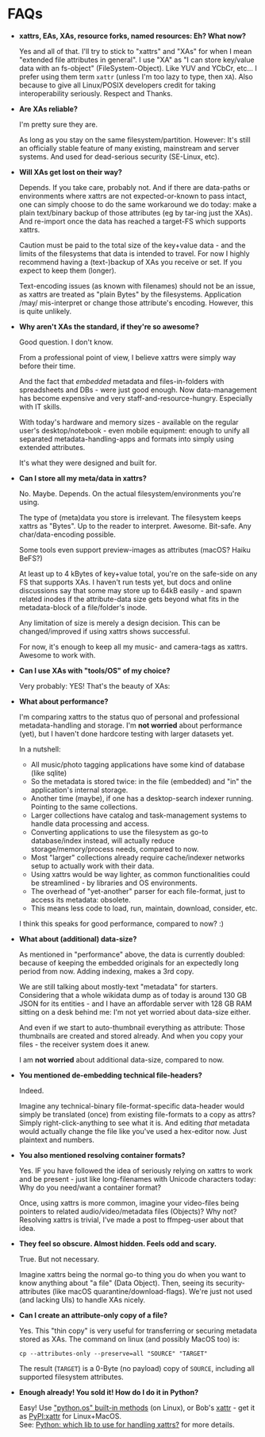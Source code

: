 # FAQs

  * **xattrs, EAs, XAs, resource forks, named resources: Eh? What now?**  

    Yes and all of that.  I'll try to stick to "xattrs" and "XAs" for when I
mean "extended file attributes in general".  I use "XA" as "I can store
key/value data with an fs-object" (FileSystem-Object).  Like YUV and YCbCr,
etc...  I prefer using them term `xattr` (unless I'm too lazy to type, then
`XA`).  Also because to give all Linux/POSIX developers credit for taking
interoperability seriously. Respect and Thanks.

  * **Are XAs reliable?**  

    I'm pretty sure they are.

    As long as you stay on the same filesystem/partition.  However: It's still
an officially stable feature of many existing, mainstream and server systems.
And used for dead-serious security (SE-Linux, etc).

  * **Will XAs get lost on their way?**

    Depends. If you take care, probably not.  And if there are data-paths or
    environments where xattrs are not expected-or-known to pass intact, one can
    simply choose to do the same workaround we do today: make a plain text/binary
    backup of those attributes (eg by tar-ing just the XAs).  And re-import once
    the data has reached a target-FS which supports xattrs.

    Caution must be paid to the total size of the key+value data - and the limits
    of the filesystems that data is intended to travel. For now I highly recommend
    having a (text-)backup of XAs you receive or set. If you expect to keep them
    (longer).

    Text-encoding issues (as known with filenames) should not be an issue, as
    xattrs are treated as "plain Bytes" by the filesystems. Application /may/
    mis-interpret or change those attribute's encoding. However, this is quite
    unlikely.


  * **Why aren't XAs the standard, if they're so awesome?**  

    Good question. I don't know.

    From a professional point of view, I believe xattrs were simply way before
    their time.

    And the fact that *embedded* metadata and files-in-folders with
    spreadsheets and DBs - were just good enough. Now data-management has become
    expensive and very staff-and-resource-hungry. Especially with IT skills.

    With today's hardware and memory sizes - available on the regular user's
    desktop/notebook - even mobile equipment: enough to unify all separated
    metadata-handling-apps and formats into simply using extended attributes.

    It's what they were designed and built for.


  * **Can I store all my meta/data in xattrs?**  

    No. Maybe. Depends.  On the actual filesystem/environments you're using.

    The type of (meta)data you store is irrelevant.  The filesystem keeps
    xattrs as "Bytes".  Up to the reader to interpret. Awesome. Bit-safe. Any
    char/data-encoding possible.

    Some tools even support preview-images as attributes (macOS? Haiku BeFS?)

    At least up to 4 kBytes of key+value total, you're on the safe-side on any
    FS that supports XAs.  I haven't run tests yet, but docs and online discussions
    say that some may store up to 64kB easily - and spawn related inodes if the
    attribute-data size gets beyond what fits in the metadata-block of a
    file/folder's inode.

    Any limitation of size is merely a design decision.  This can be
    changed/improved if using xattrs shows successful.

    For now, it's enough to keep all my music- and camera-tags as xattrs.
    Awesome to work with.

  * **Can I use XAs with "tools/OS" of my choice?**

    Very probably: YES!  That's the beauty of XAs:

  * **What about performance?**  

    I'm comparing xattrs to the status quo of personal and professional
    metadata-handling and storage.  I'm **not worried** about performance (yet),
    but I haven't done hardcore testing with larger datasets yet.

    In a nutshell:

    * All music/photo tagging applications have some kind of database (like
      sqlite)
    * So the metadata is stored twice: in the file (embedded) and "in" the
      application's internal storage.
    * Another time (maybe), if one has a desktop-search indexer running.
      Pointing to the same collections.
    * Larger collections have catalog and task-management systems to handle
      data processing and access.
    * Converting applications to use the filesystem as go-to database/index
      instead, will actually reduce storage/memory/process needs, compared to
      now.
    * Most "larger" collections already require cache/indexer networks setup to
      actually work with their data.
    * Using xattrs would be way lighter, as common functionalities could be
      streamlined - by libraries and OS environments.
    * The overhead of "yet-another" parser for each file-format, just to access
      its metadata: obsolete.
    * This means less code to load, run, maintain, download, consider, etc.

    I think this speaks for good performance, compared to now? :)


  * **What about (additional) data-size?**  

    As mentioned in "performance" above, the data is currently doubled: because
    of keeping the embedded originals for an expectedly long period from now.
    Adding indexing, makes a 3rd copy.

    We are still talking about mostly-text "metadata" for starters.
    Considering that a whole wikidata dump as of today is around 130 GB JSON for
    its entities - and I have an affordable server with 128 GB RAM sitting on a
    desk behind me: I'm not yet worried about data-size either.

    And even if we start to auto-thumbnail everything as attribute: Those
    thumbnails are created and stored already. And when you copy your files - the
    receiver system does it anew.

    I am **not worried** about additional data-size, compared to now.


  * **You mentioned de-embedding technical file-headers?**

    Indeed.

    Imagine any technical-binary file-format-specific data-header
    would simply be translated (once) from existing file-formats to a copy as
    attrs? Simply right-click-anything to see what it is.  And editing *that*
    metadata would actually change the file like you've used a hex-editor now.
    Just plaintext and numbers.


  * **You also mentioned resolving container formats?**

    Yes.  IF you have followed the idea of seriously relying on xattrs to work
    and be present - just like long-filenames with Unicode characters today: Why do
    you need/want a container format?

    Once, using xattrs is more common, imagine your video-files being pointers
    to related audio/video/metadata files (Objects)?  Why not?  Resolving xattrs is
    trivial, I've made a post to ffmpeg-user about that idea.


  * **They feel so obscure. Almost hidden. Feels odd and scary.**  

    True. But not necessary.

    Imagine xattrs being the normal go-to thing you do when you want to know
    anything about "a file" (Data Object).  Then, seeing its security-attributes
    (like macOS quarantine/download-flags).  We're just not used (and lacking UIs)
    to handle XAs nicely.


  * **Can I create an attribute-only copy of a file?**

    Yes.
    This "thin copy" is very useful for transferring or securing metadata stored as XAs.
    The command on linux (and possibly MacOS too) is:

    `cp --attributes-only --preserve=all "SOURCE" "TARGET"`

    The result (`TARGET`) is a 0-Byte (no payload) copy of `SOURCE`, including
    all supported filesystem attributes.

  * **Enough already! You sold it! How do I do it in Python?**

     Easy! Use ["python.os" built-in methods](https://docs.python.org/3/library/os.html#linux-extended-attributes) (on Linux), or Bob's [xattr](https://bob.ippoli.to/archives/2005/05/03/xattr-darwin-8-extended-filesystem-attributes-from-python/) - get it as [PyPI:xattr](https://pypistats.org/packages/xattr) for Linux+MacOS.  
     See: [Python: which lib to use for handling xattrs?](https://github.com/ArkThis/AHAlodeck/discussions/15) for more details.

